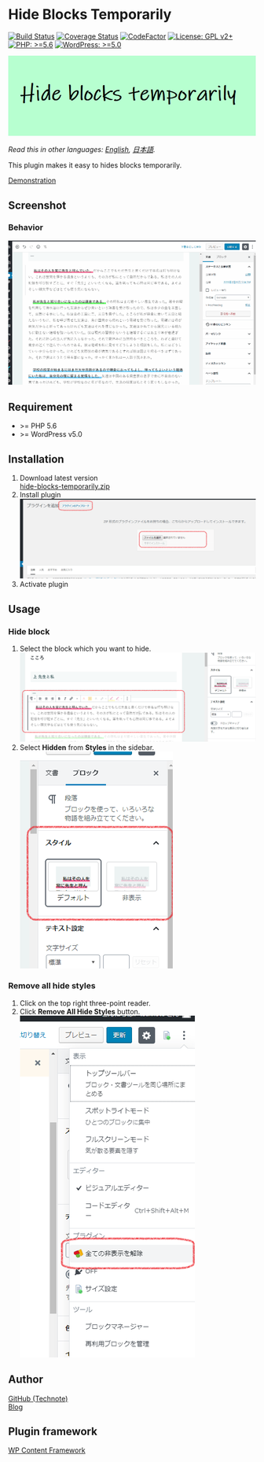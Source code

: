 # Hide Blocks Temporarily

[![Build Status](https://travis-ci.com/technote-space/hide-blocks-temporarily.svg?branch=master)](https://travis-ci.com/technote-space/hide-blocks-temporarily)
[![Coverage Status](https://coveralls.io/repos/github/technote-space/hide-blocks-temporarily/badge.svg?branch=master)](https://coveralls.io/github/technote-space/hide-blocks-temporarily?branch=master)
[![CodeFactor](https://www.codefactor.io/repository/github/technote-space/hide-blocks-temporarily/badge)](https://www.codefactor.io/repository/github/technote-space/hide-blocks-temporarily)
[![License: GPL v2+](https://img.shields.io/badge/License-GPL%20v2%2B-blue.svg)](http://www.gnu.org/licenses/gpl-2.0.html)
[![PHP: >=5.6](https://img.shields.io/badge/PHP-%3E%3D5.6-orange.svg)](http://php.net/)
[![WordPress: >=5.0](https://img.shields.io/badge/WordPress-%3E%3D5.0-brightgreen.svg)](https://wordpress.org/)

![banner](https://raw.githubusercontent.com/technote-space/hide-blocks-temporarily/images/assets/banner-772x250.png)

*Read this in other languages: [English](README.md), [日本語](README.ja.md).*

This plugin makes it easy to hides blocks temporarily.  

[Demonstration](https://technote-space.github.io/hide-blocks-temporarily)

## Screenshot
### Behavior
![Behavior](https://raw.githubusercontent.com/technote-space/hide-blocks-temporarily/images/assets/screenshot-1.gif)

## Requirement
- \>= PHP 5.6
- \>= WordPress v5.0

## Installation
1. Download latest version  
[hide-blocks-temporarily.zip](https://github.com/technote-space/hide-blocks-temporarily/releases/latest/download/hide-blocks-temporarily.zip)
2. Install plugin
![install](https://raw.githubusercontent.com/technote-space/screenshots/master/misc/install-wp-plugin.png)
3. Activate plugin

## Usage
### Hide block
1. Select the block which you want to hide.  
![Select block](https://raw.githubusercontent.com/technote-space/hide-blocks-temporarily/images/assets/select-block.png)  
2. Select **Hidden** from **Styles** in the sidebar.  
![Sidebar](https://raw.githubusercontent.com/technote-space/hide-blocks-temporarily/images/assets/sidebar.png)
### Remove all hide styles
1. Click on the top right three-point reader.  
2. Click **Remove All Hide Styles** button.  
![Remove All Hide Styles](https://raw.githubusercontent.com/technote-space/hide-blocks-temporarily/images/assets/screenshot-2.png)

## Author
[GitHub (Technote)](https://github.com/technote-space)  
[Blog](https://technote.space)

## Plugin framework
[WP Content Framework](https://github.com/wp-content-framework/core)
